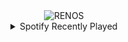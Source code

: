 <div align="center">
<picture>
    <source media="(prefers-color-scheme: dark)" srcset="https://i.ibb.co/TL6jBFx/output-gif.gif">
    <source media="(prefers-color-scheme: light)" srcset="https://i.ibb.co/TL6jBFx/output-gif.gif">
    <img alt="RENOS" src="https://i.ibb.co/TL6jBFx/output-gif.gif">
</picture>
<details>
<summary>Spotify Recently Played</summary>
<img src="https://spotify-recently-played-readme.vercel.app/api?user=31d6d6zerc5ct6kck32na2ozsqf4&unique=1&width=400" alt="Spotify" />
</details>
</div>

<!-- Image deletion URL: https://ibb.co/5FmpWfg/39126f8f2255f41b29d0c1315d5da6c0 -->
